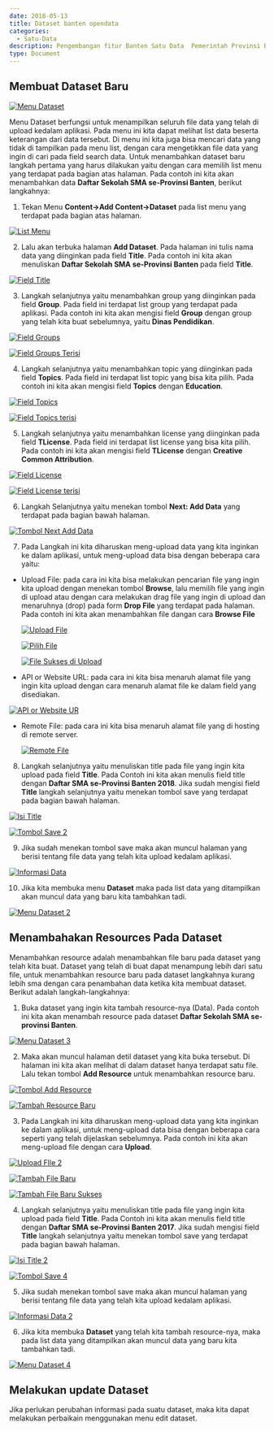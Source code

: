 ```yaml
---
date: 2018-05-13
title: Dataset banten opendata
categories:
  - Satu-Data
description: Pengembangan fitur Banten Satu Data  Pemerintah Provinsi Banten
type: Document
---
```


## Membuat Dataset Baru

[![Menu Dataset](/images/satu-data/banten-satu-data_menu-datsets.png)](/images/satu-data/banten-satu-data_menu-datsets.png)

Menu Dataset berfungsi untuk menampilkan seluruh file data yang telah di upload kedalam aplikasi. Pada menu ini kita dapat melihat list data beserta keterangan dari data tersebut. Di menu ini kita juga bisa mencari data yang tidak di tampilkan pada menu list, dengan cara mengetikkan file data yang ingin di cari pada field search data. Untuk menambahkan dataset baru langkah pertama yang harus dilakukan yaitu dengan cara memilih list menu yang terdapat pada bagian atas halaman. Pada contoh ini kita akan menambahkan data **Daftar Sekolah SMA se-Provinsi Banten**, berikut langkahnya:

1. Tekan Menu **Content->Add Content->Dataset** pada list menu yang terdapat pada bagian atas halaman.

 [![List Menu](/images/satu-data/banten-satu-data_menu-konten-add-dataset.png)](/images/satu-data/banten-satu-data_menu-konten-add-dataset.png)

2. Lalu akan terbuka halaman **Add Dataset**. Pada halaman ini tulis nama data yang diinginkan pada field **Title**. Pada contoh ini kita akan menuliskan **Daftar Sekolah SMA se-Provinsi Banten** pada field **Title**. 

 [![Field Title](/images/satu-data/banten-satu-data_field-data-set-terisi.png)](/images/satu-data/banten-satu-data_field-data-set-terisi.png)

3. Langkah selanjutnya yaitu menambahkan group yang diinginkan pada field **Group**. Pada field ini terdapat list group yang terdapat pada aplikasi. Pada contoh ini kita akan mengisi field **Group** dengan group yang telah kita buat sebelumnya, yaitu **Dinas Pendidikan**. 

 [![Field Groups](/images/satu-data/banten-satu-data_field-group.png)](/images/satu-data/banten-satu-data_field-group.png)

 [![Field Groups Terisi](/images/satu-data/banten-satu-data_field-group-terisi-2.png)](/images/satu-data/banten-satu-data_field-group-terisi-2.png)

4. Langkah selanjutnya yaitu menambahkan topic yang diinginkan pada field **Topics**. Pada field ini terdapat list topic yang bisa kita pilih. Pada contoh ini kita akan mengisi field **Topics** dengan **Education**.

 [![Field Topics](/images/satu-data/banten-satu-data_field-topic.png)](/images/satu-data/banten-satu-data_field-topic.png)

 [![Field Topics terisi](/images/satu-data/banten-satu-data_field-topic-terisi.png)](/images/satu-data/banten-satu-data_field-topic-terisi.png)

5. Langkah selanjutnya yaitu menambahkan license yang diinginkan pada field **TLicense**. Pada field ini terdapat list license yang bisa kita pilih. Pada contoh ini kita akan mengisi field **TLicense** dengan **Creative Common Attribution**. 

 [![Field License](/images/satu-data/banten-satu-data_field-license.png)](/images/satu-data/banten-satu-data_field-license.png)

 [![Field License terisi](/images/satu-data/banten-satu-data_field-license-terisi.png)](/images/satu-data/banten-satu-data_field-license-terisi.png)


6. Langkah Selanjutnya yaitu menekan tombol **Next: Add Data** yang terdapat pada bagian bawah halaman.

 [![Tombol Next Add Data](/images/satu-data/banten-satu-data_tombol-add-data.png)](/images/satu-data/banten-satu-data_tombol-add-data.png)

7. Pada Langkah ini kita diharuskan meng-upload data yang kita inginkan ke dalam aplikasi, untuk meng-upload data bisa dengan beberapa cara yaitu:
 
 - Upload File: pada cara ini kita bisa melakukan pencarian file yang ingin kita upload dengan menekan tombol **Browse**, lalu memilih file yang ingin di upload atau dengan cara melakukan drag file yang ingin di upload dan menaruhnya (drop) pada form **Drop File** yang terdapat pada halaman. Pada contoh ini kita akan menambahkan file dangan cara **Browse File**

   [![Upload File](/images/satu-data/banten-satu-data_upload-file.png)](/images/satu-data/banten-satu-data_upload-file.png)

   [![Pilih File](/images/satu-data/banten-satu-data_pilih-file.png)](/images/satu-data/banten-satu-data_pilih-file.png)

   [![File Sukses di Upload](/images/satu-data/banten-satu-data_file-sukses-di-upload.png)](/images/satu-data/banten-satu-data_file-sukses-di-upload.png)

 - API or Website URL: pada cara ini kita bisa menaruh alamat file yang ingin kita upload dengan cara menaruh alamat file ke dalam field yang disediakan.

  [![API or Website UR](/images/satu-data/banten-satu-data_api-or-website-url.png)](/images/satu-data/banten-satu-data_api-or-website-url.png)

 - Remote File: pada cara ini kita bisa menaruh alamat file yang di hosting di remote server.

   [![Remote File](/images/satu-data/banten-satu-data_remote-file.png)](/images/satu-data/banten-satu-data_remote-file.png)

8. Langkah selanjutnya yaitu menuliskan title pada file yang ingin kita upload pada field **Title**. Pada Contoh ini kita akan menulis field title dengan **Daftar SMA se-Provinsi Banten 2018**. Jika sudah mengisi field **Title** langkah selanjutnya yaitu menekan tombol save yang terdapat pada bagian bawah halaman.

 [![Isi Title](/images/satu-data/banten-satu-data_isi-title.png)](/images/satu-data/banten-satu-data_isi-title.png)

 [![Tombol Save 2](/images/satu-data/banten-satu-data_tombol-save-2.png)](/images/satu-data/banten-satu-data_tombol-save-2.png)

9. Jika sudah menekan tombol save maka akan muncul halaman yang berisi tentang file data yang telah kita upload kedalam aplikasi.

 [![Informasi Data](/images/satu-data/banten-satu-data_informasi-data.png)](/images/satu-data/banten-satu-data_informasi-data.png)

10. Jika kita membuka menu **Dataset** maka pada list data yang ditampilkan akan muncul data yang baru kita tambahkan tadi.

 [![Menu Dataset 2](/images/satu-data/banten-satu-data_menu-dataset-2.png)](/images/satu-data/banten-satu-data_menu-dataset-2.png)

## Menambahakan Resources Pada Dataset

Menambahkan resource adalah menambahkan file baru pada dataset yang telah kita buat. Dataset yang telah di buat dapat menampung lebih dari satu file, untuk menambahkan resource baru pada dataset langkahnya kurang lebih sma dengan cara penambahan data ketika kita membuat dataset. Berikut adalah langkah-langkahnya:

1. Buka dataset yang ingin kita tambah resource-nya (Data). Pada contoh ini kita akan menambah resource pada dataset **Daftar Sekolah SMA se-provinsi Banten**.

 [![Menu Dataset 3](/images/satu-data/banten-satu-data_menu-dataset-3.png)](/images/satu-data/banten-satu-data_menu-dataset-3.png)

2. Maka akan muncul halaman detil dataset yang kita buka tersebut. Di halaman ini kita akan melihat di dalam dataset hanya terdapat satu file. Lalu tekan tombol **Add Resource** untuk menambahkan resource baru.

 [![Tombol Add Resource](/images/satu-data/banten-satu-data_tombol-add-resource.png)](/images/satu-data/banten-satu-data_tombol-add-resource.png)

 [![Tambah Resource Baru](/images/satu-data/banten-satu-data_tambah-resource-baru.png)](/images/satu-data/banten-satu-data_tambah-resource-baru.png)

3. Pada Langkah ini kita diharuskan meng-upload data yang kita inginkan ke dalam aplikasi, untuk meng-upload data bisa dengan beberapa cara seperti yang telah dijelaskan sebelumnya. Pada contoh ini kita akan meng-upload file dengan cara **Upload**.

 [![Upload FIle 2](/images/satu-data/banten-satu-data_upload-file-2.png)](/images/satu-data/banten-satu-data_upload-file-2.png)

 [![Tambah File Baru](/images/satu-data/banten-satu-data_tambah-file-baru.png)](/images/satu-data/banten-satu-data_tambah-file-baru.png)

 [![Tambah File Baru Sukses](/images/satu-data/banten-satu-data_file-baru-sukses-diupload.png)](/images/satu-data/banten-satu-data_file-baru-sukses-diupload.png)

4. Langkah selanjutnya yaitu menuliskan title pada file yang ingin kita upload pada field **Title**. Pada Contoh ini kita akan menulis field title dengan **Daftar SMA se-Provinsi Banten 2017**. Jika sudah mengisi field **Title** langkah selanjutnya yaitu menekan tombol save yang terdapat pada bagian bawah halaman.

 [![Isi Title 2](/images/satu-data/banten-satu-data_isi-title-2.png)](/images/satu-data/banten-satu-data_isi-title-2.png)

 [![Tombol Save 4](/images/satu-data/banten-satu-data_tombol-save-4.png)](/images/satu-data/banten-satu-data_tombol-save-4.png)

5. Jika sudah menekan tombol save maka akan muncul halaman yang berisi tentang file data yang telah kita upload kedalam aplikasi.

 [![Informasi Data 2](/images/satu-data/banten-satu-data_informasi-data-2.png)](/images/satu-data/banten-satu-data_informasi-data-2.png)

6. Jika kita membuka **Dataset** yang telah kita tambah resource-nya, maka pada list data yang ditampilkan akan muncul data yang baru kita tambahkan tadi.

 [![Menu Dataset 4](/images/satu-data/banten-satu-data_menu-dataset-4.png)](/images/satu-data/banten-satu-data_menu-dataset-4.png)


## Melakukan update Dataset
Jika perlukan perubahan informasi pada suatu dataset, maka kita dapat melakukan perbaikain menggunakan menu edit dataset.
 